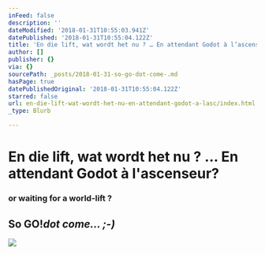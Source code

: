 ```yaml
---
inFeed: false
description: ''
dateModified: '2018-01-31T10:55:03.941Z'
datePublished: '2018-01-31T10:55:04.122Z'
title: 'En die lift, wat wordt het nu ? … En attendant Godot à l’ascenseur?'
author: []
publisher: {}
via: {}
sourcePath: _posts/2018-01-31-so-go-dot-come-.md
hasPage: true
datePublishedOriginal: '2018-01-31T10:55:04.122Z'
starred: false
url: en-die-lift-wat-wordt-het-nu-en-attendant-godot-a-lasc/index.html
_type: Blurb

---
```

# En die lift, wat wordt het nu ? ... En attendant Godot à l'ascenseur?

### or waiting for a world-lift ?

## So GO!_dot come... ;-)_
![](https://the-grid-user-content.s3-us-west-2.amazonaws.com/bfc2d053-c113-4998-b6a0-7f1a42844046.jpg)